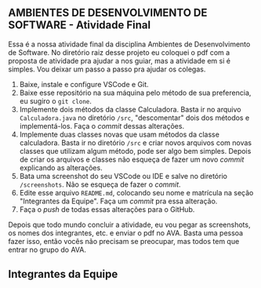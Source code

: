 ## AMBIENTES DE DESENVOLVIMENTO DE SOFTWARE - Atividade Final

Essa é a nossa atividade final da disciplina Ambientes de Desenvolvimento de Software. No diretório raiz desse projeto eu coloquei o pdf com a proposta de atividade pra ajudar a nos guiar, mas a atividade em si é simples. Vou deixar um passo a passo pra ajudar os colegas.

1. Baixe, instale e configure VSCode e Git.
2. Baixe esse repositório na sua máquina pelo método de sua preferencia, eu sugiro o `git clone`.
3. Implemente dois métodos da classe Calculadora. Basta ir no arquivo `Calculadora.java` no diretório `/src`, "descomentar" dois dos métodos e implementá-los. Faça o _commit_ dessas alterações.
4. Implemente duas classes novas que usam métodos da classe calculadora. Basta ir no diretório `/src` e criar novos arquivos com novas classes que utilizam algum método, pode ser algo bem simples. Depois de criar os arquivos e classes não esqueça de fazer um novo _commit_ explicando as alterações.
5. Bata uma screenshot do seu VSCode ou IDE e salve no diretório `/screenshots`. Não se esqueça de fazer o _commit_.
6. Edite esse arquivo `README.md`, colocando seu nome e matrícula na seção "Integrantes da Equipe". Faça um _commit_ pra essa alteração.
7. Faça o _push_ de todas essas alterações para o GitHub.

Depois que todo mundo concluir a atividade, eu vou pegar as screenshots, os nomes dos integrantes, etc. e enviar o pdf no AVA. Basta uma pessoa fazer isso, então vocês não precisam se preocupar, mas todos tem que entrar no grupo do AVA.

## Integrantes da Equipe
